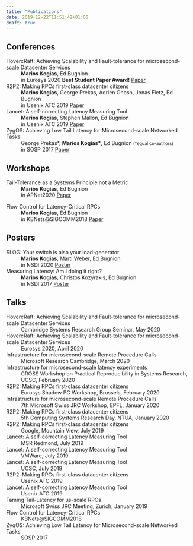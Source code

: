 ```yaml
---
title: "Publications"
date: 2019-12-22T11:51:42+01:00
draft: true
---
```


## Conferences
<dl>
  <dt>HovercRaft: Achieving Scalability and Fault-tolerance for microsecond-scale Datacenter Services</dt>
  <dd><strong>Marios Kogias</strong>, Ed Bugnion</dd>
  <dd>in Eurosys 2020 <strong>Best Student Paper Award!</strong> <a href="/pubs/hovercraft.pdf">Paper</a></dd>

  <dt>R2P2: Making RPCs first-class datacenter citizens</dt>
  <dd><strong>Marios Kogias</strong>, George Prekas, Adrien Ghosn, Jonas Fietz, Ed Bugnion</dd>
  <dd>in Usenix ATC 2019 <a href="https://www.usenix.org/system/files/atc19-kogias-r2p2_0.pdf">Paper</a></dd>

  <dt>Lancet: A self-correcting Latency Measuring Tool</dt>
  <dd><strong>Marios Kogias</strong>, Stephen Mallon, Ed Bugnion</dd>
  <dd>in Usenix ATC 2019 <a href="https://www.usenix.org/system/files/atc19-kogias-lancet.pdf">Paper</a></dd>

  <dt>ZygOS: Achieving Low Tail Latency for Microsecond-scale Networked Tasks</dt>
  <dd>George Prekas*, <strong>Marios Kogias*</strong>, Ed Bugnion <small>(*equal co-authors)</small></dd>
  <dd>in SOSP 2017 <a href="/pubs/zygos.pdf">Paper</a></dd>
</dl>

## Workshops
<dl>
  <dt>Tail-Tolerance as a Systems Principle not a Metric</dt>
  <dd><strong>Marios Kogias</strong>, Ed Bugnion</dd>
  <dd>in APNet2020 <a href="/pubs/sven.pdf">Paper</a></dd>
</dl>

<dl>
  <dt>Flow Control for Latency-Critical RPCs</dt>
  <dd><strong>Marios Kogias</strong>, Ed Bugnion</dd>
  <dd>in KBNets@SIGCOMM2018 <a href="/pubs/kbnets.pdf">Paper</a></dd>
</dl>

## Posters
<dl>
  <dt>SLOG: Your switch is also your load-generator</dt>
  <dd><strong>Marios Kogias</strong>, Marti Weber, Ed Bugnion</dd>
  <dd>in NSDI 2020 <a href="/pubs/slog.pdf">Poster</a></dd>

  <dt>Measuring Latency: Am I doing it right?</dt>
  <dd><strong>Marios Kogias</strong>, Christos Kozyrakis, Ed Bugnion</dd>
  <dd>in NSDI 2017 <a href="https://infoscience.epfl.ch/record/231868/files/nsdi17_poster.pdf">Poster</a></dd>
</dl>

## Talks

<dl>
  <dt>HovercRaft: Achieving Scalability and Fault-tolerance for microsecond-scale Datacenter Services</dt>
  <dd>Cambridge Systems Research Group Seminar, May 2020</dd>

  <dt>HovercRaft: Achieving Scalability and Fault-tolerance for microsecond-scale Datacenter Services</dt>
  <dd>Eurosys 2020, April 2020</dd>

  <dt>Infrastructure for microsecond-scale Remote Procedure Calls</dt>
  <dd>Microsoft Research Cambridge, March 2020</dd>

  <dt>Infrastructure for microsecond-scale latency experiments</dt>
  <dd>CROSS Workshop on Practical Reproducibility in Systems Research, UCSC, February 2020</dd>

  <dt>R2P2: Making RPCs first-class datacenter citizens</dt>
  <dd>Eurosys Shadow PC Workshop, Brussels, February 2020</dd>

  <dt>Infrastructure for microsecond-scale Remote Procedure Calls</dt>
  <dd>7th Microsoft Swiss JRC Workshop, EPFL, January 2020</dd>

  <dt>R2P2: Making RPCs first-class datacenter citizens</dt>
  <dd>5th Computing Systems Research Day, NTUA, January 2020</dd>

  <dt>R2P2: Making RPCs first-class datacenter citizens</dt>
  <dd>Google, Mountain View, July 2019</a></dd>

  <dt>Lancet: A self-correcting Latency Measuring Tool</dt>
  <dd>MSR Redmond, July 2019</dd>

  <dt>Lancet: A self-correcting Latency Measuring Tool</dt>
  <dd>VMWare, July 2019</dd>

  <dt>Lancet: A self-correcting Latency Measuring Tool</dt>
  <dd>UCSC, July 2019</dd>

  <dt>R2P2: Making RPCs first-class datacenter citizens</dt>
  <dd>Usenix ATC 2019</a></dd>

  <dt>Lancet: A self-correcting Latency Measuring Tool</dt>
  <dd>Usenix ATC 2019</dd>

  <dt>Taming Tail-Latency for μs-scale RPCs</dt>
  <dd>Microsoft Swiss JRC Meeting, Zurich, January 2019</dd>

  <dt>Flow Control for Latency-Critical RPCs</dt>
  <dd>KBNets@SIGCOMM2018</dd>

  <dt>ZygOS: Achieving Low Tail Latency for Microsecond-scale Networked Tasks</dt>
  <dd>SOSP 2017</dd>
</dl>
